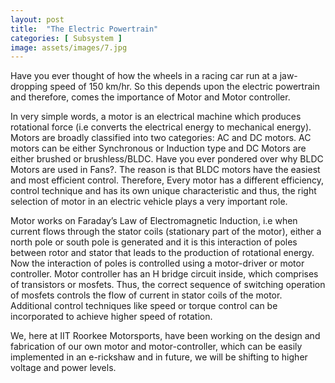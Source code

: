```yaml
---
layout: post
title:  "The Electric Powertrain"
categories: [ Subsystem ]
image: assets/images/7.jpg
---
```

Have you ever thought of how the wheels in a racing car run at a jaw-dropping speed of 150 km/hr. So this depends upon the electric powertrain and therefore, comes the importance of Motor and Motor controller.

In very simple words, a motor is an electrical machine which produces rotational force (i.e converts the electrical energy to mechanical energy). Motors are broadly classified into two categories: AC and DC motors. AC motors can be either Synchronous or Induction type and DC Motors are either brushed or brushless/BLDC. Have you ever pondered over why BLDC Motors are used in Fans?. The reason is that BLDC motors have the easiest and most efficient control. Therefore, Every motor has a different efficiency, control technique and has its own unique characteristic and thus, the right selection of motor in an electric vehicle plays a very important role. 

Motor works on Faraday’s Law of Electromagnetic Induction, i.e when current flows through the stator coils (stationary part of the motor), either a north pole or south pole is generated and it is this interaction of poles between rotor and stator that leads to the production of rotational energy. Now the interaction of poles is controlled using a motor-driver or motor controller. Motor controller has an H bridge circuit inside, which comprises of transistors or mosfets. Thus, the correct sequence of switching operation of mosfets controls the flow of current in stator coils of the motor. Additional control techniques like speed or torque control can be incorporated to achieve higher speed of rotation.

We, here at IIT Roorkee Motorsports, have been working on the design and fabrication of our own motor and motor-controller, which can be easily implemented in an e-rickshaw and in future, we will be shifting to higher voltage and power levels.